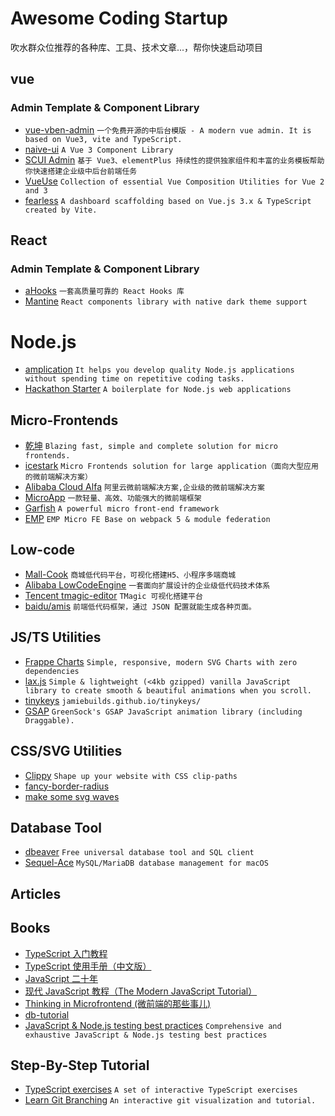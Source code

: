 # Awesome Coding Startup

吹水群众位推荐的各种库、工具、技术文章...，帮你快速启动项目

## vue

### Admin Template & Component Library

- [vue-vben-admin](https://github.com/vbenjs/vue-vben-admin) `一个免费开源的中后台模版 - A modern vue admin. It is based on Vue3, vite and TypeScript. `
- [naive-ui](https://github.com/TuSimple/naive-ui) `A Vue 3 Component Library`
- [SCUI Admin](https://lolicode.gitee.io/scui-doc/) `基于 Vue3、elementPlus 持续性的提供独家组件和丰富的业务模板帮助你快速搭建企业级中后台前端任务`
- [VueUse](https://github.com/vueuse/vueuse) `Collection of essential Vue Composition Utilities for Vue 2 and 3`
- [fearless](https://github.com/zce/fearless) `A dashboard scaffolding based on Vue.js 3.x & TypeScript created by Vite.`

## React

### Admin Template & Component Library

- [aHooks](https://ahooks.js.org/) `一套高质量可靠的 React Hooks 库`
- [Mantine](https://github.com/mantinedev/mantine) `React components library with native dark theme support`

# Node.js

- [amplication](https://github.com/amplication/amplication) `It helps you develop quality Node.js applications without spending time on repetitive coding tasks.`
- [Hackathon Starter](https://github.com/sahat/hackathon-starter) `A boilerplate for Node.js web applications`

## Micro-Frontends

- [乾坤](https://github.com/umijs/qiankun) `Blazing fast, simple and complete solution for micro frontends.`
- [icestark](https://github.com/ice-lab/icestark) `Micro Frontends solution for large application（面向大型应用的微前端解决方案）`
- [Alibaba Cloud Alfa](https://github.com/aliyun/alibabacloud-alfa) `阿里云微前端解决方案,企业级的微前端解决方案`
- [MicroApp](https://github.com/micro-zoe/micro-app) `一款轻量、高效、功能强大的微前端框架`
- [Garfish](https://github.com/modern-js-dev/garfish) `A powerful micro front-end framework`
- [EMP](https://github.com/efoxTeam/emp) `EMP Micro FE Base on webpack 5 & module federation`

## Low-code

- [Mall-Cook](https://github.com/wangyuan389/mall-cook) `商城低代码平台，可视化搭建H5、小程序多端商城`
- [Alibaba LowCodeEngine](https://github.com/alibaba/lowcode-engine) `一套面向扩展设计的企业级低代码技术体系`
- [Tencent tmagic-editor](https://github.com/Tencent/tmagic-editor) `TMagic 可视化搭建平台`
- [baidu/amis](https://github.com/baidu/amis) `前端低代码框架，通过 JSON 配置就能生成各种页面。`

## JS/TS Utilities

- [Frappe Charts](https://github.com/frappe/charts) `Simple, responsive, modern SVG Charts with zero dependencies`
- [lax.js](https://github.com/alexfoxy/lax.js) `Simple & lightweight (<4kb gzipped) vanilla JavaScript library to create smooth & beautiful animations when you scroll.`
- [tinykeys](https://github.com/jamiebuilds/tinykeys) `jamiebuilds.github.io/tinykeys/`
- [GSAP](https://github.com/greensock/GSAP) `GreenSock's GSAP JavaScript animation library (including Draggable).`

## CSS/SVG Utilities

- [Clippy](https://github.com/bennettfeely/Clippy) `Shape up your website with CSS clip-paths`
- [fancy-border-radius](https://9elements.github.io/fancy-border-radius/)
- [make some svg waves](https://getwaves.io/)

## Database Tool

- [dbeaver](https://github.com/dbeaver/dbeaver) `Free universal database tool and SQL client`
- [Sequel-Ace](https://github.com/Sequel-Ace/Sequel-Ace) `MySQL/MariaDB database management for macOS`

## Articles

## Books

- [TypeScript 入门教程](https://github.com/xcatliu/typescript-tutorial)
- [TypeScript 使用手册（中文版）](https://github.com/zhongsp/TypeScript)
- [JavaScript 二十年](https://github.com/doodlewind/jshistory-cn)
- [现代 JavaScript 教程（The Modern JavaScript Tutorial）](https://github.com/javascript-tutorial/zh.javascript.info)
- [Thinking in Microfrontend (微前端的那些事儿)](https://github.com/phodal/microfrontends)
- [db-tutorial](https://github.com/dunwu/db-tutorial)
- [JavaScript & Node.js testing best practices](https://github.com/goldbergyoni/javascript-testing-best-practices) `Comprehensive and exhaustive JavaScript & Node.js testing best practices`

## Step-By-Step Tutorial

- [TypeScript exercises](https://typescript-exercises.github.io/) `A set of interactive TypeScript exercises`
- [Learn Git Branching](https://learngitbranching.js.org/) `An interactive git visualization and tutorial.`
